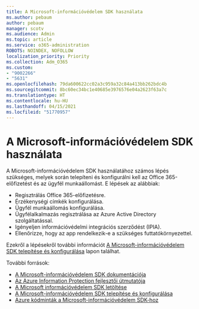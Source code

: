 ```yaml
---
title: A Microsoft-információvédelem SDK használata
ms.author: pebaum
author: pebaum
manager: scotv
ms.audience: Admin
ms.topic: article
ms.service: o365-administration
ROBOTS: NOINDEX, NOFOLLOW
localization_priority: Priority
ms.collection: Adm_O365
ms.custom:
- "9002266"
- "5631"
ms.openlocfilehash: 79da600622cc02a3c959a32c84a413bb262bdc4b
ms.sourcegitcommit: 8bc60ec34bc1e40685e3976576e04a2623f63a7c
ms.translationtype: HT
ms.contentlocale: hu-HU
ms.lasthandoff: 04/15/2021
ms.locfileid: "51770957"
---
```

# <a name="using-mip-skd"></a>A Microsoft-információvédelem SDK használata

A Microsoft-információvédelem SDK használatához számos lépés szükséges, melyek során telepíteni és konfigurálni kell az Office 365-előfizetést és az ügyfél munkaállomást. E lépések az alábbiak:

- Regisztrálás Office 365-előfizetésre.
- Érzékenységi címkék konfigurálása.
- Ügyfél munkaállomás konfigurálása.
- Ügyfélalkalmazás regisztrálása az Azure Active Directory szolgáltatással.
- Igényeljen információvédelmi integrációs szerződést (IPIA).
- Ellenőrizze, hogy az app rendelkezik-e a szükséges futtatókörnyezettel.

Ezekről a lépésekről további információt [A Microsoft-információvédelem SDK telepítése és konfigurálása](https://docs.microsoft.com/information-protection/develop/setup-configure-mip) lapon találhat.

További források:

- [A Microsoft-információvédelem SDK dokumentációja](https://docs.microsoft.com/information-protection/develop/)
- [Az Azure Information Protection fejlesztői útmutatója](https://docs.microsoft.com/azure/information-protection/develop/developers-guide)
- [A Microsoft információvédelem SDK letöltése](https://www.microsoft.com/download/details.aspx?id=57392)
- [A Microsoft-információvédelem SDK telepítése és konfigurálása](https://docs.microsoft.com/information-protection/develop/setup-configure-mip)
- [Azure kódminták a Microsoft-információvédelem SDK-hoz](https://azure.microsoft.com/resources/samples/?sort=0&term=mipsdk)
